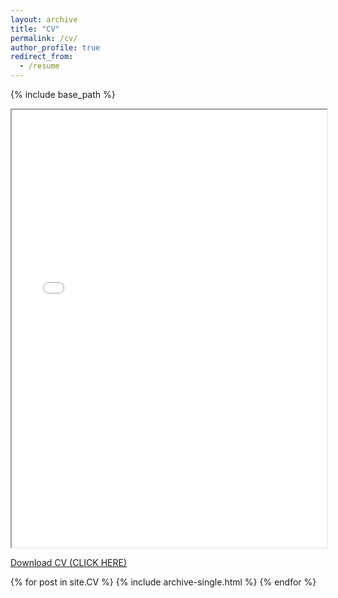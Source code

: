 ```yaml
---
layout: archive
title: "CV"
permalink: /cv/
author_profile: true
redirect_from:
  - /resume
---
```


{% include base_path %}

<iframe src="/files/Shrestha_CV.pdf" width="100%" height="700px" marginwidth="0"> </iframe>

</br>

<a href="/files/Shrestha_CV.pdf" download>Download CV (CLICK HERE)</a>

{% for post in site.CV %} 
  {% include archive-single.html %}
{% endfor %}
